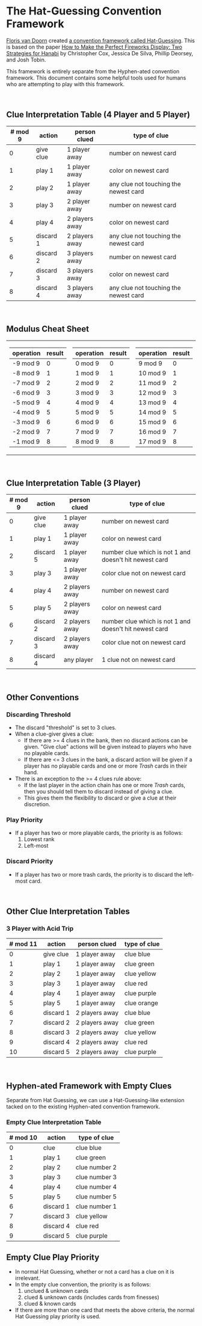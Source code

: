 # The Hat-Guessing Convention Framework

[Floris van Doorn](https://github.com/fpvandoorn/) created [a convention framework called Hat-Guessing](https://github.com/fpvandoorn/hanabi/blob/master/doc_hat_player.md). This is based on the paper [How to Make the Perfect Fireworks Display: Two Strategies for Hanabi](https://www.researchgate.net/publication/297678249_How_to_Make_the_Perfect_Fireworks_Display_Two_Strategies_for_Hanabi) by Christopher Cox, Jessica De Silva, Phillip Deorsey, and Josh Tobin.

This framework is entirely separate from the Hyphen-ated convention framework. This document contains some helpful tools used for humans who are attempting to play with this framework.

<br />

## Clue Interpretation Table (4 Player and 5 Player)

| # mod 9 | action    | person clued   | type of clue
| ------- | --------- | -------------- | -------------
| 0       | give clue | 1 player away  | number on newest card
| 1       | play 1    | 1 player away  | color on newest card
| 2       | play 2    | 1 player away  | any clue not touching the newest card
| 3       | play 3    | 2 player away  | number on newest card
| 4       | play 4    | 2 players away | color on newest card
| 5       | discard 1 | 2 players away | any clue not touching the newest card
| 6       | discard 2 | 3 players away | number on newest card
| 7       | discard 3 | 3 players away | color on newest card
| 8       | discard 4 | 3 players away | any clue not touching the newest card

<br />

## Modulus Cheat Sheet

<table>
<tr><td>

| operation | result
| --- | ---
| -9 mod 9  | 0
| -8 mod 9  | 1
| -7 mod 9  | 2
| -6 mod 9  | 3
| -5 mod 9  | 4
| -4 mod 9  | 5
| -3 mod 9  | 6
| -2 mod 9  | 7
| -1 mod 9  | 8

</td><td>

| operation | result
| --- | ---
| 0 mod 9   | 0
| 1 mod 9   | 1
| 2 mod 9   | 2
| 3 mod 9   | 3
| 4 mod 9   | 4
| 5 mod 9   | 5
| 6 mod 9   | 6
| 7 mod 9   | 7
| 8 mod 9   | 8

</td><td>
  
| operation | result
| --- | ---
| 9 mod 9   | 0
| 10 mod 9  | 1
| 11 mod 9  | 2
| 12 mod 9  | 3
| 13 mod 9  | 4
| 14 mod 9  | 5
| 15 mod 9  | 6
| 16 mod 9  | 7
| 17 mod 9  | 8

</td><td>
  
| operation | result
| --- | ---
| 18 mod 9  | 0
| 19 mod 9  | 1
| 20 mod 9  | 2
| 21 mod 9  | 3
| 22 mod 9  | 4
| 23 mod 9  | 5
| 24 mod 9  | 6
| 25 mod 9  | 7
| 26 mod 9  | 8

</td></tr> </table>

<br />

## Clue Interpretation Table (3 Player)

| # mod 9 | action    | person clued   | type of clue
| ------- | --------- | -------------- | -------------
| 0       | give clue | 1 player away  | number on newest card
| 1       | play 1    | 1 player away  | color on newest card
| 2       | discard 5 | 1 player away  | number clue which is not 1 and doesn't hit newest card
| 3       | play 3    | 1 player away  | color clue not on newest card
| 4       | play 4    | 2 players away | number on newest card
| 5       | play 5    | 2 players away | color on newest card
| 6       | discard 2 | 2 players away | number clue which is not 1 and doesn't hit newest card
| 7       | discard 3 | 2 players away | color clue not on newest card 
| 8       | discard 4 | any player     | 1 clue not on newest card

<br />

## Other Conventions

### Discarding Threshold

* The discard "threshold" is set to 3 clues.
* When a clue-giver gives a clue:
  * If there are >= 4 clues in the bank, then no discard actions can be given. "Give clue" actions will be given instead to players who have no playable cards.
  * If there are <= 3 clues in the bank, a discard action will be given if a player has no playable cards and one or more *Trash* cards in their hand.
* There is an exception to the >= 4 clues rule above:
  * If the last player in the action chain has one or more *Trash* cards, then you should tell them to discard instead of giving a clue.
  * This gives them the flexibility to discard or give a clue at their discretion.

### Play Priority

* If a player has two or more playable cards, the priority is as follows:
  1) Lowest rank
  2) Left-most

### Discard Priority

* If a player has two or more trash cards, the priority is to discard the left-most card.

<br />

## Other Clue Interpretation Tables

### 3 Player with Acid Trip

| # mod 11 | action    | person clued   | type of clue
| -------- | --------- | -------------- | --------------
| 0        | give clue | 1 player away  | clue blue
| 1        | play 1    | 1 player away  | clue green
| 2        | play 2    | 1 player away  | clue yellow
| 3        | play 3    | 1 player away  | clue red
| 4        | play 4    | 1 player away  | clue purple
| 5        | play 5    | 1 player away  | clue orange
| 6        | discard 1 | 2 players away | clue blue
| 7        | discard 2 | 2 players away | clue green
| 8        | discard 3 | 2 players away | clue yellow
| 9        | discard 4 | 2 players away | clue red
| 10       | discard 5 | 2 players away | clue purple

<br />

## Hyphen-ated Framework with Empty Clues

Separate from Hat Guessing, we can use a Hat-Guessing-like extension tacked on to the existing Hyphen-ated convention framework.

### Empty Clue Interpretation Table 

| # mod 10 | action    | type of clue
| -------- | --------- | -------------
| 0        | clue      | clue blue
| 1        | play 1    | clue green
| 2        | play 2    | clue number 2
| 3        | play 3    | clue number 3
| 4        | play 4    | clue number 4
| 5        | play 5    | clue number 5
| 6        | discard 1 | clue number 1
| 7        | discard 3 | clue yellow
| 8        | discard 4 | clue red
| 9        | discard 5 | clue purple

## Empty Clue Play Priority

* In normal Hat Guessing, whether or not a card has a clue on it is irrelevant.
* In the empty clue convention, the priority is as follows:
  1) unclued & unknown cards
  2) clued & unknown cards (includes cards from finesses)
  3) clued & known cards
* If there are more than one card that meets the above criteria, the normal Hat Guessing play priority is used.
